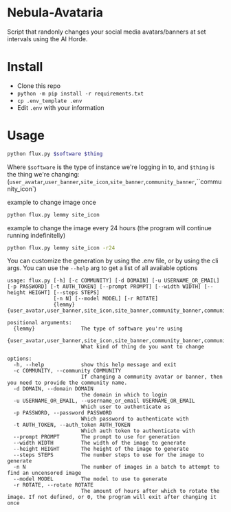 # Nebula-Avataria
Script that randonly changes your social media avatars/banners at set intervals using the AI Horde.

# Install

* Clone this repo
* `python -m pip install -r requirements.txt`
* `cp .env_template .env`
* Edit `.env` with your information

# Usage

```bash
python flux.py $software $thing
```

Where `$software` is the type of instance we're logging in to, and `$thing` is the thing we're changing: (`user_avatar`,`user_banner`,`site_icon`,`site_banner`,`community_banner`,``community_icon`)

example to change image once

```bash
python flux.py lemmy site_icon
```

example to change the image every 24 hours (the program will continue running indefinitelly)

```bash
python flux.py lemmy site_icon -r24
```


You can customize the generation by using the .env file, or by using the cli args. You can use the `--help` arg to get a list of all available options

```
usage: flux.py [-h] [-c COMMUNITY] [-d DOMAIN] [-u USERNAME_OR_EMAIL] [-p PASSWORD] [-t AUTH_TOKEN] [--prompt PROMPT] [--width WIDTH] [--height HEIGHT] [--steps STEPS]
               [-n N] [--model MODEL] [-r ROTATE]
               {lemmy} {user_avatar,user_banner,site_icon,site_banner,community_banner,community_icon}

positional arguments:
  {lemmy}               The type of software you're using
  {user_avatar,user_banner,site_icon,site_banner,community_banner,community_icon}
                        What kind of thing do you want to change

options:
  -h, --help            show this help message and exit
  -c COMMUNITY, --community COMMUNITY
                        If changing a community avatar or banner, then you need to provide the community name.
  -d DOMAIN, --domain DOMAIN
                        the domain in which to login
  -u USERNAME_OR_EMAIL, --username_or_email USERNAME_OR_EMAIL
                        Which user to authenticate as
  -p PASSWORD, --password PASSWORD
                        Which password to authenticate with
  -t AUTH_TOKEN, --auth_token AUTH_TOKEN
                        Which auth token to authenticate with
  --prompt PROMPT       The prompt to use for generation
  --width WIDTH         The width of the image to generate
  --height HEIGHT       The height of the image to generate
  --steps STEPS         The number steps to use for the image to generate
  -n N                  The number of images in a batch to attempt to find an uncensored image
  --model MODEL         The model to use to generate
  -r ROTATE, --rotate ROTATE
                        The amount of hours after which to rotate the image. If not defined, or 0, the program will exit after changing it once
```
